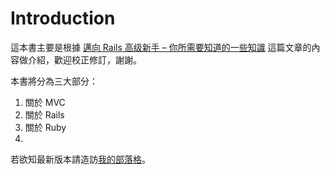 # Introduction

這本書主要是根據 [邁向 Rails 高级新手 – 你所需要知道的一些知識](http://wp.xdite.net/?p=2525) 這篇文章的內容做介紹，歡迎校正修訂，謝謝。

本書將分為三大部分：
1. 關於 MVC
2. 關於 Rails
3. 關於 Ruby
4.

若欲知最新版本請造訪[我的部落格](http://waynechu.logdown.com)。
